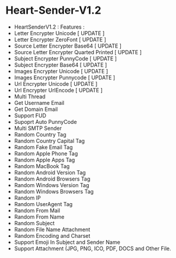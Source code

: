 # Heart-Sender-V1.2
- HeartSenderV1.2 : Features : 
- Letter Encrypter Unicode [ UPDATE ]
- Letter Encrypter ZeroFont [ UPDATE ]
- Source Letter Encrypter Base64 [ UPDATE ]
- Source Letter Encrypter Quarted Printed [ UPDATE ]
- Subject Encrypter PunnyCode [ UPDATE ]
- Subject Encrypter Base64 [ UPDATE ]
- Images Encrypter Unicode [ UPDATE ]
- Images Encrypter Punnycode [ UPDATE ]
- Url Encrypter Unicode [ UPDATE ]
- Url Encrypter UrlEncode [ UPDATE ]
- Multi Thread 
- Get Username Email
- Get Domain Email
- Support FUD
- Supoprt Auto PunnyCode
- Multi SMTP Sender
- Random Country Tag
- Random Country Capital Tag
- Random Fake Email Tag
- Random Apple Phone Tag
- Random Apple Apps Tag
- Random MacBook Tag
- Random Android Version Tag
- Random Android Browsers Tag
- Random Windows Version Tag
- Random Windows Browsers Tag
- Random IP
- Random UserAgent Tag
- Random From Mail
- Random From Name
- Random Subject
- Random File Name Attachment
- Random Encoding and Charset
- Support Emoji In Subject and Sender Name
- Support Attachment (JPG, PNG, ICO, PDF, DOCS and Other File.
